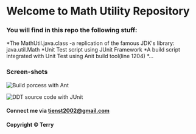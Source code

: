 # Welcome to Math Utility Repository

### You will find in this repo the following stuff:

*The MathUtil.java.class -a replication of the famous JDK's library: java.util.Math
*Unit Test script using JUnit Framework
*A build script integrated with Unit Test using Anit build tool(line 1204)
*...

### Screen-shots

![Build porcess with Ant]()

![DDT source code with JUnit]() 

#### Connect me via tienst2002@gmail.com

#### Copyright &#169; Terry